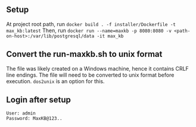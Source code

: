 ## Setup
At project root path, run `docker build . -f installer/Dockerfile -t max_kb:latest`
Then, run `docker run --name=maxkb -p 8080:8080 -v <path-on-host>:/var/lib/postgresql/data -it max_kb`

## Convert the run-maxkb.sh to unix format
The file was likely created on a Windows machine, hence it contains CRLF line endings. The file will need to be converted to unix format before execution. `dos2unix` is an option for this.

## Login after setup
```
User: admin
Password: MaxKB@123..
```


